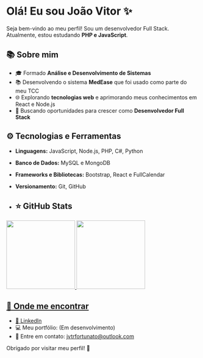 # Olá! Eu sou João Vitor ✨

Seja bem-vindo ao meu perfil! Sou um desenvolvedor Full Stack. Atualmente, estou estudando **PHP e JavaScript**.

## 📚 Sobre mim
- 🎓 Formado **Análise e Desenvolvimento de Sistemas**
- 📚 Desenvolvendo o sistema **MedEase** que foi usado como parte do meu TCC
- 🌐 Explorando **tecnologias web** e aprimorando meus conhecimentos em React e Node.js
- 🚀 Buscando oportunidades para crescer como **Desenvolvedor Full Stack**

## ⚙️ Tecnologias e Ferramentas
- **Linguagens:** JavaScript, Node.js, PHP, C#, Python
- **Banco de Dados:** MySQL e MongoDB
- **Frameworks e Bibliotecas:** Bootstrap, React e FullCalendar
- **Versionamento:** Git, GitHub

- ## ⭐ GitHub Stats
<a href="https://github.com/jvtrfortunato">
  <img height="180em" src="https://github-readme-stats.vercel.app/api?username=jvtrfortunato&show_icons=true&theme=radical&include_all_commits=true&count_private=true"/>
  <img height="180em" src="https://github-readme-stats.vercel.app/api/top-langs/?username=jvtrfortunato&layout=compact&langs_count=6&theme=radical"/>

## 👥 Onde me encontrar
- 👤 [LinkedIn](https://www.linkedin.com/in/jvtrfortunato/)
- 💻 Meu portfólio: (Em desenvolvimento)
- 💌 Entre em contato: jvtrfortunato@outlook.com

Obrigado por visitar meu perfil! 🚀
